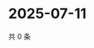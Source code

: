 # 2025-07-11

共 0 条

<!-- BEGIN ZHIHUVIDEO -->
<!-- 最后更新时间 Fri Jul 11 2025 16:16:26 GMT+0800 (China Standard Time) -->

<!-- END ZHIHUVIDEO -->
